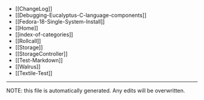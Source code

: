 * [[ChangeLog]]
* [[Debugging-Eucalyptus-C-language-components]]
* [[Fedora-18-Single-System-Install]]
* [[Home]]
* [[index-of-categories]]
* [[Rollcall]]
* [[Storage]]
* [[StorageController]]
* [[Test-Markdown]]
* [[Walrus]]
* [[Textile-Test]]


*****
NOTE: this file is automatically generated. Any edits will be overwritten.

